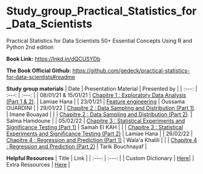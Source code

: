 # Study_group_Practical_Statistics_for_Data_Scientists
Practical Statistics for Data Scientists 50+ Essential Concepts Using R and Python 2nd edition


**Book Link:** https://lnkd.in/dQCUSYDb

**The Book Official Github:** https://github.com/gedeck/practical-statistics-for-data-scientists#readme


**Study group materials**
| Date | Presentation Material | Presented by |
| :---: | :---: | :---: | 
| 08/01/21 & 15/01/21 | [Chapitre 1 : Exploratory Data Analysis (Part 1 & 2)](https://github.com/lamiaehana/study_group_Practical_Statistics_for_Data_Scientists/blob/main/Chapter%201%20Exploratory%20Data%20Analysis.pdf). | Lamiae Hana |
| 23/01/21 | [Feature engineering](https://github.com/lamiaehana/study_group_Practical_Statistics_for_Data_Scientists/blob/main/Feature%20Engineering/Feature%20engineering.pdf) | Oussama OUARDINI |
| 29/01/22 | [Chapitre 2 : Data Sampling and Distribution (Part 1)](https://github.com/lamiaehana/study_group_Practical_Statistics_for_Data_Scientists/blob/main/Chapter%202-part%201%20Data%20sampling%20and%20distribution.pdf). | Imane Bouayad |
|  | [Chapitre 2 : Data Sampling and Distribution (Part 2)](https://github.com/lamiaehana/study_group_Practical_Statistics_for_Data_Scientists/blob/main/Chapter%202-part%202%20Data%20sampling%20and%20distribution.pdf). | Salma Hamdoune |
| 05/02/22 | [Chapitre 3 : Statistical Experiments and Significance Testing (Part 1)](https://github.com/lamiaehana/study_group_Practical_Statistics_for_Data_Scientists/blob/main/Chapitre%203%20-%20part%201%20Statistical%20Experiments%20and%20Significance%20Testing_Part%201.pdf) | Samah El KAH |
|  | [Chapitre 3 : Statistical Experiments and Significance Testing (Part 2)](https://github.com/lamiaehana/study_group_Practical_Statistics_for_Data_Scientists/blob/main/Chapter%203-%20part%202%20Statistical%20Experiments%20and%20Significance%20Testing.pdf) | Lamiae Hana |
| 26/02/22 | [Chapitre 4 : Regression and Prediction (Part 1)](https://github.com/lamiaehana/study_group_Practical_Statistics_for_Data_Scientists/blob/main/Chapter%20%204%20-%20Regression%20and%20Prediction%20(Part%201).pdf) | Wala'a Khalili |
|  | [Chapitre 4 : Regression and Prediction (Part 2)](https://github.com/lamiaehana/study_group_Practical_Statistics_for_Data_Scientists/blob/main/Regression%20And%20Prediction%20Part%202.pptx) | Tarik Bouchnayaf |








**Helpful Resources**
| Title | Link |
| :---: | :---: |
| Custom Dictionary | [Here](https://airtable.com/shrvxgE0Ot1Szb22U)|
| Extra Ressources | [Here](https://airtable.com/shrHRTcPHyTRLEVew) |


